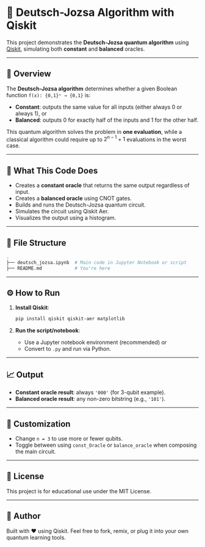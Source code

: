 # 🧠 Deutsch-Jozsa Algorithm with Qiskit

This project demonstrates the **Deutsch-Jozsa quantum algorithm** using [Qiskit](https://qiskit.org/), simulating both **constant** and **balanced** oracles.

---

## 📌 Overview

The **Deutsch-Jozsa algorithm** determines whether a given Boolean function `f(x): {0,1}ⁿ → {0,1}` is:

* **Constant**: outputs the same value for all inputs (either always 0 or always 1), or
* **Balanced**: outputs 0 for exactly half of the inputs and 1 for the other half.

This quantum algorithm solves the problem in **one evaluation**, while a classical algorithm could require up to $2^{n-1} + 1$ evaluations in the worst case.

---

## 🧪 What This Code Does

* Creates a **constant oracle** that returns the same output regardless of input.
* Creates a **balanced oracle** using CNOT gates.
* Builds and runs the Deutsch-Jozsa quantum circuit.
* Simulates the circuit using Qiskit Aer.
* Visualizes the output using a histogram.

---

## 📂 File Structure

```bash
.
├── deutsch_jozsa.ipynb  # Main code in Jupyter Notebook or script
├── README.md            # You're here
```

---

## ⚙️ How to Run

1. **Install Qiskit**:

   ```bash
   pip install qiskit qiskit-aer matplotlib
   ```

2. **Run the script/notebook**:

   * Use a Jupyter notebook environment (recommended) or
   * Convert to `.py` and run via Python.

---

## 📈 Output

* **Constant oracle result**: always `'000'` (for 3-qubit example).
* **Balanced oracle result**: any non-zero bitstring (e.g., `'101'`).

---

## 🧩 Customization

* Change `n = 3` to use more or fewer qubits.
* Toggle between using `const_Oracle` or `balance_oracle` when composing the main circuit.

---

## 📜 License

This project is for educational use under the MIT License.

---

## 🤖 Author

Built with ❤️ using Qiskit.
Feel free to fork, remix, or plug it into your own quantum learning tools.
